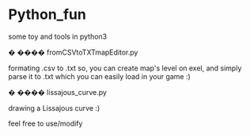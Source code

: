 # Python_fun
some toy and tools in python3

� ����  fromCSVtoTXTmapEditor.py
  
  formating .csv to .txt 
so, you can create map's level on exel, and simply parse it to .txt which you can easily load in your game :)

� ����	lissajous_curve.py

  drawing a Lissajous curve :)
  
  
feel free to use/modify
